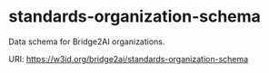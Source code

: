 # standards-organization-schema

Data schema for Bridge2AI organizations.

URI: https://w3id.org/bridge2ai/standards-organization-schema

